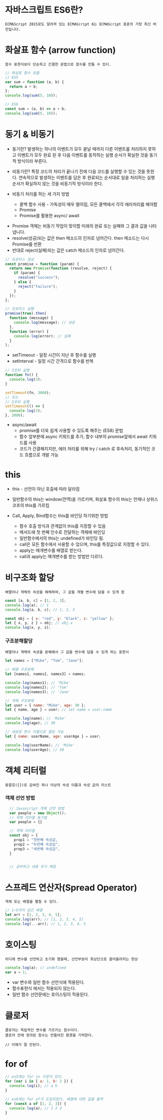 # 자바스크립트 ES6란?

    ECMAScript 2015로도 알려져 있는 ECMAScript 6는 ECMAScript 표준의 가장 최신 버전입니다.

# 화살표 함수 (arrow function)

    함수 표현식보다 단순하고 간결한 문법으로 함수를 만들 수 있다.

```javascript
// 화살표 함수 호출
// ES5
var sum = function (a, b) {
  return a + b;
};
console.log(sum(5, 10));

// ES6
const sum = (a, b) => a + b;
console.log(sum(5, 10));
```

# 동기 & 비동기

- 동기란? 발생하는 하나의 이벤트가 모두 끝날 때까지 다른 이벤트를 처리하지 못하고 이벤트가 모두 완료 된 후 다음 이벤트를 동작하는 실행 순서가 확실한 것을 동기적 방식이라 부른다.

- 비동기란? 특정 코드의 처리가 끝나기 전에 다음 코드를 실행할 수 있는 것을 뜻한다.
  연속적으로 발생하는 이벤트를 담은 후 완료되는 순서대로 일을 처리하는 실행 순서가 확실하지 않는 것을 비동기적 방식이라 한다.

- 비동기 처리를 하는 세 가지 방법
  - 콜백 함수 사용 - 가독성이 매우 떨어짐, 모든 콜백에서 각각 에러처리를 해야함
  - Promise
  - Promise를 활용한 async/ await

* Promise 객체는 비동기 작업이 맞이할 미래의 완료 또는 실패와 그 결과 값을 나타냅니다.
* resolve(성공)되는 값은 then 메소드의 인자로 넘어간다. then 메소드는 다시 Promise를 반환
* 반대로 reject(실패)되는 값은 catch 메소드의 인자로 넘어간다.

```javascript
// 프로미스 생성
const promise = function (param) {
  return new Promise(function (resolve, reject) {
    if (param) {
      resolve("success");
    } else {
      reject("failure");
    }
  });
};

// 프로미스 실행
promise(true).then(
  function (message) {
    console.log(message); // 성공
  },
  function (error) {
    console.log(error); // 실패
  }
);
```

- setTimeout - 일정 시간이 지난 후 함수를 실행
- setInterval - 일정 시간 간격으로 함수를 반복

```javascript
// 3초뒤 실행
function fn() {
  console.log(3);
}

setTimeout(fn, 3000);
// 또는
// 3초뒤 실행
setTimeout(() => {
  console.log(3);
}, 3000);
```

- async/await
  - promise를 더욱 쉽게 사용할 수 있도록 해주는 (ES8) 문법
  - 함수 앞부분에 async 키워드를 추가, 함수 내부의 promise앞에서 await 키워드를 사용
  - 코드가 간결해지지만, 에러 처리를 위해 try / catch 로 후속처리, 동기적인 코드 흐름으로 개발 가능

# this

- this - 선언이 아닌 호출에 따라 달라짐

- 일반함수의 this는 window(전역)을 가르키며, 화살표 함수의 this는 언제나 상위스코프의 this를 가르킴

- Call, Apply, Bind함수는 this를 바인딩 하기위한 방법
  - 함수 호출 방식과 관계없이 this를 지정할 수 있음
  - 메서드에 첫 번째 인수로 전달하는 객체에 바인딩
  - 일반함수에서의 this는 undefined가 바인딩 됨.
  - call은 모든 함수에서 사용할 수 있으며, this를 특정값으로 지정할 수 있다.
  - apply는 매개변수를 배열로 받는다.
  - call과 apply는 매개변수를 받는 방법만 다르다.

# 비구조화 할당

    배열이나 객체의 속성을 해체하여, 그 값을 개별 변수에 담을 수 있게 함

```javascript
const [a, b, c] = [1, 2, 3];
console.log(a); // 1
console.log(a, b, c); // 1, 2, 3

const obj = { x: "red", y: "black", z: "yellow" };
let { x, y, z } = obj; // obj.x
console.log(x, y, z);
```

### 구조분해할당

    배열이나 객체의 속성을 분해해서 그 값을 변수에 담을 수 있게 하는 표현식

```javascript
let names = ["Mike", "Tom", "Jane"];

// 배열 구조분해
let [names1, names2, names3] = names;

console.log(names1); // 'Mike'
console.log(names2); // 'Tom'
console.log(names3); // 'Jane'

// 객체 구조분해
let user = { name: "Mike", age: 30 };
let { name, age } = user; // let name = user.name

console.log(name); // 'Mike'
console.log(age); // 30

// 새로운 변수 이름으로 할당 가능
let { name: userName, age: userAge } = user;

console.log(userName); // 'Mike'
console.log(userAge); // 30
```

# 객체 리터럴

    중괄호({})로 감싸진 하나 이상의 속성 이름과 속성 값의 리스트

### 객체 선언 방법

```javascript
  // Javascript 객체 선언 방법
  var people = new Object();
  // 객체 리터럴 표기법
  var people = {}

  // 객체 리터럴
  const obj = {
    prop1 = "첫번째 속성값,
    prop2 = "두번째 속성값",
    prop3 = "세번째 속성값",
  }


  // 공부하고 내용 추가 예정
```

# 스프레드 연산자(Spread Operator)

    객체 또는 배열을 펼칠 수 있다.

```javascript
// 1~5까지 담긴 배열
let arr = [1, 2, 3, 4, 5];
console.log(arr); // [1, 2, 3, 4, 5]
console.log(...arr); // 1, 2, 3, 4, 5
```

# 호이스팅

    어디에 변수를 선언하고 초기화 했을때, 선언부분이 최상단으로 끌어올려지는 현상

```javascript
console.log(a); // undefined
var a = 1;
```

- var 변수와 일반 함수 선언식에 적용된다.
- 함수표현식 에서는 적용되지 않는다.
- 일반 함수 선언문에는 호이스팅이 적용된다.

# 클로저

    클로저는 독립적인 변수를 가르키는 함수이다.
    클로저 안에 정의된 함수는 만들어진 환경을 기억한다.

    // 이해가 잘 안된다.

# for of

```javascript
// es5에는 for in 구문이 있다.
for (var i in { a: 1, b: 2 }) {
  console.log(i); // a b
}

// es6에는 for of가 도입되었다. 배열에 대한 값을 출력
for (const a of [1, 2, 3]) {
  console.log(a); // 1 2 3
}
```
